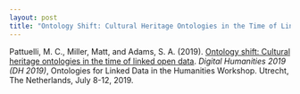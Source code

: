 ```yaml
---
layout: post
title: "Ontology Shift: Cultural Heritage Ontologies in the Time of Linked Open Data"
---
```

Pattuelli, M. C., Miller, Matt, and Adams, S. A. (2019). [Ontology shift: Cultural heritage ontologies in the time of linked open data](https://cwrc.ca/islandora/object/islandora%3A34f1ac71-c799-4f24-a9a1-0732e3920e52). <i>Digital Humanities 2019 (DH 2019)</i>, Ontologies for Linked Data in the Humanities Workshop. Utrecht, The Netherlands, July 8-12, 2019. 
